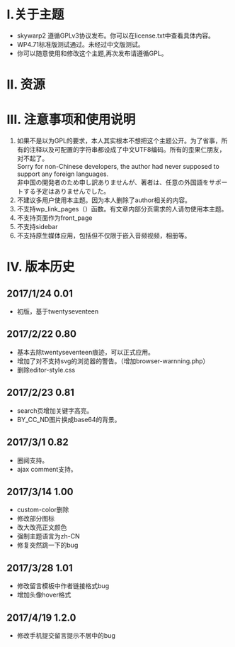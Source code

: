 # I.关于主题 #

- skywarp2 遵循GPLv3协议发布。你可以在license.txt中查看具体内容。
- WP4.71标准版测试通过。未经过中文版测试。
- 你可以随意使用和修改这个主题,再次发布请遵循GPL。

# II. 资源 #

# III. 注意事项和使用说明 #
1. 如果不是以为GPL的要求，本人其实根本不想把这个主题公开。为了省事，所有的注释以及可配置的字符串都设成了中文UTF8编码。所有的歪果仁朋友，对不起了。    
	Sorry for non-Chinese developers, the author had never supposed to support any foreign languages.     
	非中国の開発者のため申し訳ありませんが、著者は、任意の外国語をサポートする予定はありませんでした。
2. 不建议多用户使用本主题。因为本人删除了author相关的内容。
3. 不支持wp_link_pages（）函数。有文章内部分页需求的人请勿使用本主题。
4. 不支持页面作为front_page
5. 不支持sidebar
6. 不支持原生媒体应用，包括但不仅限于嵌入音频视频，相册等。

# IV. 版本历史 #

## 2017/1/24 0.01 ##

- 初版，基于twentyseventeen


## 2017/2/22 0.80 ##

- 基本去除twentyseventeen痕迹，可以正式应用。
- 增加了对不支持svg的浏览器的警告。（增加browser-warnning.php）
- 删除editor-style.css

## 2017/2/23 0.81 ##

- search页增加关键字高亮。
- BY_CC_ND图片换成base64的背景。

## 2017/3/1 0.82 ##

- 圈阅支持。
- ajax comment支持。

## 2017/3/14 1.00 ##
- custom-color删除
- 修改部分图标
- 改大改亮正文颜色
- 强制主题语言为zh-CN
- 修复突然跳一下的bug

## 2017/3/28 1.01 ##
- 修改留言模板中作者链接格式bug
- 增加头像hover格式

## 2017/4/19 1.2.0 ##
- 修改手机提交留言提示不居中的bug
